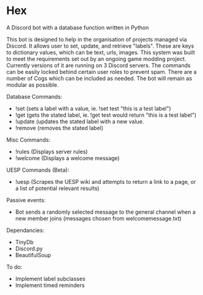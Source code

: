 # Hex
A Discord bot with a database function written in Python

This bot is designed to help in the organisation of projects managed via Discord. It allows user to set, update, and retrieve "labels". These are keys to dictionary values, which can be text, urls, images.
This system was built to meet the requirements set out by an ongoing game modding project. Currently versions of it are running on 3 Discord servers. The commands can be easily locked behind certain user roles to prevent spam. 
There are a number of Cogs which can be included as needed. The bot will remain as modular as possible.

Database Commands:
- !set    (sets a label with a value, ie. !set test "this is a test label")
- !get    (gets the stated label, ie. !get test would return "this is a test label")
- !update (updates the stated label with a new value.
- !remove (removes the stated label)

Misc Commands:
- !rules  (Displays server rules)
- !welcome (Displays a welcome message)

UESP Commands (Beta):
- !uesp (Scrapes the UESP wiki and attempts to return a link to a page, or a list of potential relevant results)

Passive events:
- Bot sends a randomly selected message to the general channel when a new member joins
 (messages chosen from welcomemessage.txt)

Dependancies:
- TinyDb
- Discord.py
- BeautifulSoup

To do:
- Implement label subclasses
- Implement timed reminders
